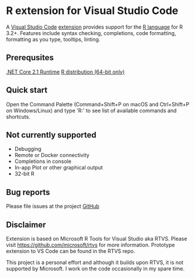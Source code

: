 # R extension for Visual Studio Code

A [Visual Studio Code](https://code.visualstudio.com/) [extension](https://marketplace.visualstudio.com/VSCode) provides support for the [R language](https://www.r-project.org/) for R 3.2+. Features include syntax checking, completions, code formatting, formatting as you type, tooltips, linting.

## Prerequsites

[.NET Core 2.1 Runtime](https://www.microsoft.com/net/download)
[R distribution (64-bit only)](https://cloud.r-project.org/)

## Quick start

Open the Command Palette (Command+Shift+P on macOS and Ctrl+Shift+P on Windows/Linux) and type 'R:' to see list of available commands and shortcuts.

## Not currently supported
- Debugging
- Remote or Docker connectivity
- Completions in console
- In-app Plot or other graphical output
- 32-bit R

## Bug reports
Please file issues at the project [GitHub](https://github.com/MikhailArkhipov/vscode-r)

## Disclaimer
Extension is based on Microsoft R Tools for Visual Studio aka RTVS.
Please visit https://github.com/microsoft/rtvs for more information.
Prototype extension to VS Code can be found in the RTVS repo. 

This project is a personal effort and although it builds upon RTVS,
it is not supported by Microsoft. I work on the code occasionally 
in my spare time.
